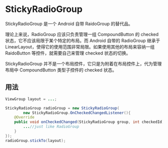 StickyRadioGroup
====


StickyRadioGroup 是一个 Android 自带 RaidoGroup 的替代品。

理论上来说，RadioGroup 应该只负责管理一组 CompoundButton 的 checked 状态，它不应该局限于某个特定的布局。而 Android 自带的 RadioGroup 继承于 LinearLayout，使得它的使用范围非常局限。如果使用其他的布局来容纳一组 RaidoButton 等控件，就需要自己来管理 checked 状态的切换。

StickyRadioGroup 并不是一个布局控件，它只是为附着在布局控件上，代为管理布局中 CompoundButton 类型子控件的 checked 状态。

## 用法

```Java
ViewGroup layout = ...;

StickyRadioGroup radioGroup = new StickyRadioGroup(
        new StickyRadioGroup.OnCheckedChangedListener(){
    @Override
    public void onCheckedChanged(StickyRadioGroup group, int checkedId) {
        ...//just like RadioGroup
    }
});
radioGroup.stickTo(layout);
```

